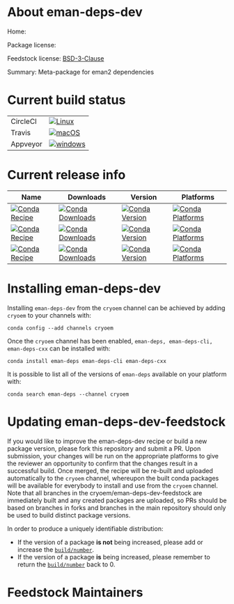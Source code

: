 About eman-deps-dev
===================

Home: 

Package license: 

Feedstock license: [BSD-3-Clause](https://github.com/cryoem/eman-deps-feedstock/blob/master/LICENSE.txt)

Summary: Meta-package for eman2 dependencies

Current build status
====================


<table><tr>
    <td>CircleCI</td>
    <td>
      <a href="https://circleci.com/gh/cryoem/eman-deps-feedstock">
        <img alt="Linux" src="https://img.shields.io/circleci/project/github/cryoem/eman-deps-feedstock/master.svg?label=Linux">
      </a>
    </td>
  </tr><tr>
    <td>Travis</td>
    <td>
      <a href="https://travis-ci.com/cryoem/eman-deps-feedstock">
        <img alt="macOS" src="https://img.shields.io/travis/com/cryoem/eman-deps-feedstock/master.svg?label=macOS">
      </a>
    </td>
  </tr><tr>
    <td>Appveyor</td>
    <td>
      <a href="https://ci.appveyor.com/project/cryoem/eman-deps-feedstock/branch/master">
        <img alt="windows" src="https://img.shields.io/appveyor/ci/cryoem/eman-deps-feedstock/master.svg?label=Windows">
      </a>
    </td>
  </tr>
</table>

Current release info
====================

| Name | Downloads | Version | Platforms |
| --- | --- | --- | --- |
| [![Conda Recipe](https://img.shields.io/badge/recipe-eman--deps-green.svg)](https://anaconda.org/cryoem/eman-deps) | [![Conda Downloads](https://img.shields.io/conda/dn/cryoem/eman-deps.svg)](https://anaconda.org/cryoem/eman-deps) | [![Conda Version](https://img.shields.io/conda/vn/cryoem/eman-deps.svg)](https://anaconda.org/cryoem/eman-deps) | [![Conda Platforms](https://img.shields.io/conda/pn/cryoem/eman-deps.svg)](https://anaconda.org/cryoem/eman-deps) |
| [![Conda Recipe](https://img.shields.io/badge/recipe-eman--deps--cli-green.svg)](https://anaconda.org/cryoem/eman-deps-cli) | [![Conda Downloads](https://img.shields.io/conda/dn/cryoem/eman-deps-cli.svg)](https://anaconda.org/cryoem/eman-deps-cli) | [![Conda Version](https://img.shields.io/conda/vn/cryoem/eman-deps-cli.svg)](https://anaconda.org/cryoem/eman-deps-cli) | [![Conda Platforms](https://img.shields.io/conda/pn/cryoem/eman-deps-cli.svg)](https://anaconda.org/cryoem/eman-deps-cli) |
| [![Conda Recipe](https://img.shields.io/badge/recipe-eman--deps--cxx-green.svg)](https://anaconda.org/cryoem/eman-deps-cxx) | [![Conda Downloads](https://img.shields.io/conda/dn/cryoem/eman-deps-cxx.svg)](https://anaconda.org/cryoem/eman-deps-cxx) | [![Conda Version](https://img.shields.io/conda/vn/cryoem/eman-deps-cxx.svg)](https://anaconda.org/cryoem/eman-deps-cxx) | [![Conda Platforms](https://img.shields.io/conda/pn/cryoem/eman-deps-cxx.svg)](https://anaconda.org/cryoem/eman-deps-cxx) |

Installing eman-deps-dev
========================

Installing `eman-deps-dev` from the `cryoem` channel can be achieved by adding `cryoem` to your channels with:

```
conda config --add channels cryoem
```

Once the `cryoem` channel has been enabled, `eman-deps, eman-deps-cli, eman-deps-cxx` can be installed with:

```
conda install eman-deps eman-deps-cli eman-deps-cxx
```

It is possible to list all of the versions of `eman-deps` available on your platform with:

```
conda search eman-deps --channel cryoem
```




Updating eman-deps-dev-feedstock
================================

If you would like to improve the eman-deps-dev recipe or build a new
package version, please fork this repository and submit a PR. Upon submission,
your changes will be run on the appropriate platforms to give the reviewer an
opportunity to confirm that the changes result in a successful build. Once
merged, the recipe will be re-built and uploaded automatically to the
`cryoem` channel, whereupon the built conda packages will be available for
everybody to install and use from the `cryoem` channel.
Note that all branches in the cryoem/eman-deps-dev-feedstock are
immediately built and any created packages are uploaded, so PRs should be based
on branches in forks and branches in the main repository should only be used to
build distinct package versions.

In order to produce a uniquely identifiable distribution:
 * If the version of a package **is not** being increased, please add or increase
   the [``build/number``](https://conda.io/docs/user-guide/tasks/build-packages/define-metadata.html#build-number-and-string).
 * If the version of a package **is** being increased, please remember to return
   the [``build/number``](https://conda.io/docs/user-guide/tasks/build-packages/define-metadata.html#build-number-and-string)
   back to 0.

Feedstock Maintainers
=====================


